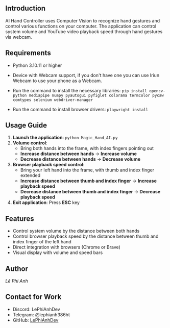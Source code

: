 ## Introduction
AI Hand Controller uses Computer Vision to recognize hand gestures and control various functions on your computer. The application can control system volume and YouTube video playback speed through hand gestures via webcam.

## Requirements
- Python 3.10.11 or higher
- Device with Webcam support, if you don't have one you can use Iriun Webcam to use your phone as a Webcam.
- Run the command to install the necessary libraries: ```pip install opencv-python mediapipe numpy pyautogui pyfiglet colorama termcolor pycaw comtypes selenium webdriver-manager```

- Run the command to install browser drivers: ```playwright install```

## Usage Guide
1. **Launch the application**: ```python Magic_Hand_AI.py```
2. **Volume control**:
   - Bring both hands into the frame, with index fingers pointing out
   - **Increase distance between hands** → **Increase volume**
   - **Decrease distance between hands** → **Decrease volume**
3. **Browser playback speed control**:
   - Bring your left hand into the frame, with thumb and index finger extended
   - **Increase distance between thumb and index finger** → **Increase playback speed**
   - **Decrease distance between thumb and index finger** → **Decrease playback speed**
4. **Exit application**: Press **ESC** key

## Features
- Control system volume by the distance between both hands
- Control browser playback speed by the distance between thumb and index finger of the left hand
- Direct integration with browsers (Chrome or Brave)
- Visual display with volume and speed bars

## Author
*Lê Phi Anh*  

## Contact for Work
- Discord: LePhiAnhDev  
- Telegram: @lephianh386ht  
- GitHub: [LePhiAnhDev](https://github.com/LePhiAnhDev)

